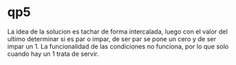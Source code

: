 # qp5
La idea de la solucion es tachar de forma intercalada, luego con el valor del ultimo determinar si es par o impar, de ser par se pone un cero y de ser impar un 1.
La funcionalidad de las condiciones no funciona, por lo que solo cuando hay un 1 trata de servir.
